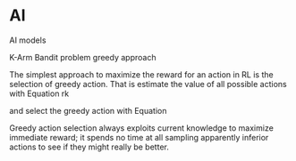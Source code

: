 # AI
AI models 

K-Arm Bandit problem greedy approach

The simplest approach to maximize the reward for an action in RL is the selection of greedy action. That is estimate the value of all possible actions with Equation
rk

and select the greedy action with Equation 

Greedy action selection always exploits current knowledge to maximize immediate reward; it spends no time at all sampling apparently inferior actions to see if they might really be better.
